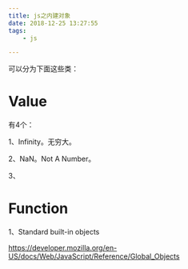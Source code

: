 ```yaml
---
title: js之内建对象
date: 2018-12-25 13:27:55
tags:
	- js

---
```




可以分为下面这些类：

# Value

有4个：

1、Infinity。无穷大。

2、NaN。Not A Number。

3、



# Function





1、Standard built-in objects

https://developer.mozilla.org/en-US/docs/Web/JavaScript/Reference/Global_Objects